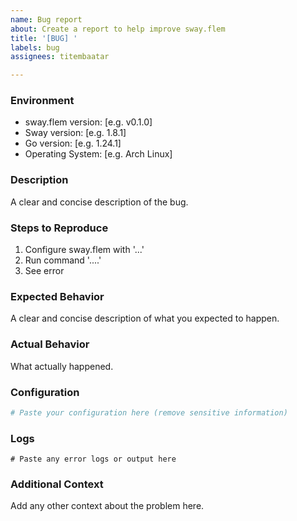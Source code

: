 ```yaml
---
name: Bug report
about: Create a report to help improve sway.flem
title: '[BUG] '
labels: bug
assignees: titembaatar

---
```


### Environment
- sway.flem version: [e.g. v0.1.0]
- Sway version: [e.g. 1.8.1]
- Go version: [e.g. 1.24.1]
- Operating System: [e.g. Arch Linux]

### Description
A clear and concise description of the bug.

### Steps to Reproduce
1. Configure sway.flem with '...'
2. Run command '....'
3. See error

### Expected Behavior
A clear and concise description of what you expected to happen.

### Actual Behavior
What actually happened.

### Configuration
```yaml
# Paste your configuration here (remove sensitive information)
```

### Logs
```
# Paste any error logs or output here
```

### Additional Context
Add any other context about the problem here.
